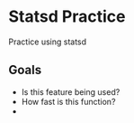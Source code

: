 # Statsd Practice

Practice using statsd

## Goals

* Is this feature being used?
* How fast is this function?
* 